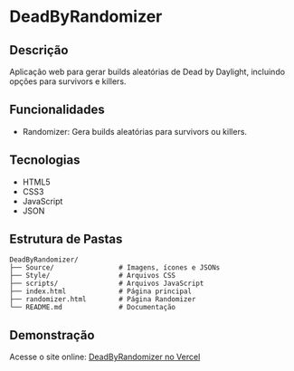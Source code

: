 ﻿# DeadByRandomizer

## Descrição
Aplicação web para gerar builds aleatórias de Dead by Daylight, incluindo opções para survivors e killers.

## Funcionalidades
- Randomizer: Gera builds aleatórias para survivors ou killers.

## Tecnologias
- HTML5
- CSS3
- JavaScript
- JSON

## Estrutura de Pastas
```
DeadByRandomizer/
├── Source/                # Imagens, ícones e JSONs
├── Style/                 # Arquivos CSS
├── scripts/               # Arquivos JavaScript
├── index.html             # Página principal
├── randomizer.html        # Página Randomizer
└── README.md              # Documentação
```

## Demonstração

Acesse o site online: [DeadByRandomizer no Vercel](https://dead-by-randomizer.vercel.app/)
